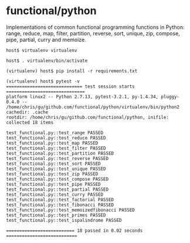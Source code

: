 # functional/python

Implementations of common functional programming functions in Python:
range, reduce, map, filter, partition, reverse, sort, unique, zip, compose,
pipe, partial, curry and memoize.

    host$ virtualenv virtualenv
    
    host$ . virtualenv/bin/activate
    
    (virtualenv) host$ pip install -r requirements.txt
    
    (virtualenv) host$ pytest -v
    ============================= test session starts ==============================
    platform linux2 -- Python 2.7.13, pytest-3.2.1, py-1.4.34, pluggy-0.4.0 -- /home/chris/gu/github.com/functional/python/virtualenv/bin/python2
    cachedir: .cache
    rootdir: /home/chris/gu/github.com/functional/python, inifile:
    collected 18 items
    
    test_functional.py::test_range PASSED
    test_functional.py::test_reduce PASSED
    test_functional.py::test_map PASSED
    test_functional.py::test_filter PASSED
    test_functional.py::test_partition PASSED
    test_functional.py::test_reverse PASSED
    test_functional.py::test_sort PASSED
    test_functional.py::test_unique PASSED
    test_functional.py::test_zip PASSED
    test_functional.py::test_compose PASSED
    test_functional.py::test_pipe PASSED
    test_functional.py::test_partial PASSED
    test_functional.py::test_curry PASSED
    test_functional.py::test_factorial PASSED
    test_functional.py::test_fibonacci PASSED
    test_functional.py::test_memoizedfibonacci PASSED
    test_functional.py::test_primes PASSED
    test_functional.py::test_ispalindrome PASSED
    
    ========================== 18 passed in 0.02 seconds ===========================
